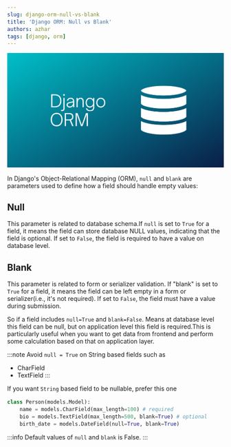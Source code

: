 ```yaml
---
slug: django-orm-null-vs-blank
title: 'Django ORM: Null vs Blank'
authors: azhar
tags: [django, orm]
---
```


![Django ORM](../banners/django-orm.webp)

In Django's Object-Relational Mapping (ORM), `null` and `blank` are parameters used to define how a field should handle empty values:

## Null
This parameter is related to database schema.If `null` is set to `True` for a field, it means the field can store database NULL values, indicating that the field is optional. If set to `False`, the field is required to have a value on database level.

## Blank
This parameter is related to form or serializer validation. If "blank" is set to `True` for a field, it means the field can be left empty in a form or serializer(i.e., it's not required). If set to `False`, the field must have a value during  submission.

So if a field includes `null=True` and `blank=False`. Means at database level this field can be null, but on application level this field is required.This is particularly useful when you want to get data from frontend and perform some calculation based on that on application layer.

:::note
Avoid `null = True` on String based fields such as
  - CharField
  - TextField
:::

If you want `String` based field to be nullable, prefer this one
```python
class Person(models.Model):
	name = models.CharField(max_length=100) # required
	bio = models.TextField(max_length=500, blank=True) # optional
	birth_date = models.DateField(null=True, blank=True)
```


:::info
Default values of `null` and `blank` is False.
:::
 
